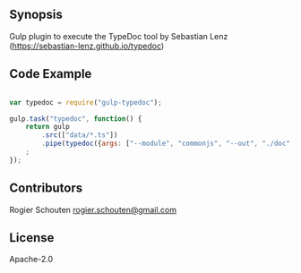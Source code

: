 ## Synopsis

Gulp plugin to execute the TypeDoc tool by Sebastian Lenz (https://sebastian-lenz.github.io/typedoc)

## Code Example

```javascript

var typedoc = require("gulp-typedoc");

gulp.task("typedoc", function() {
	return gulp
		.src(["data/*.ts"])
		.pipe(typedoc({args: ["--module", "commonjs", "--out", "./doc", "--name", "gulp-typedoc-test", "--target", "es5"]}))
	;
});

```

## Contributors

Rogier Schouten <rogier.schouten@gmail.com>

## License

Apache-2.0


